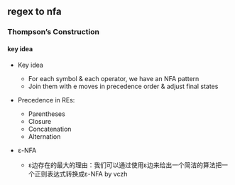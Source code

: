 ## regex to nfa
### Thompsonʼs Construction
#### key idea
* Key idea
  * For each symbol & each operator, we have an NFA pattern
  * Join them with e moves in precedence order & adjust final states
* Precedence in REs:
  *   Parentheses
  *   Closure
  *   Concatenation
  *   Alternation

* ε-NFA
  * ε边存在的最大的理由：我们可以通过使用ε边来给出一个简洁的算法把一个正则表达式转换成ε-NFA  by vczh
